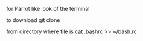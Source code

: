 for Parrot like look of the terminal

to download
  git clone

from directory where file is
  cat .bashrc >> ~/bash.rc


